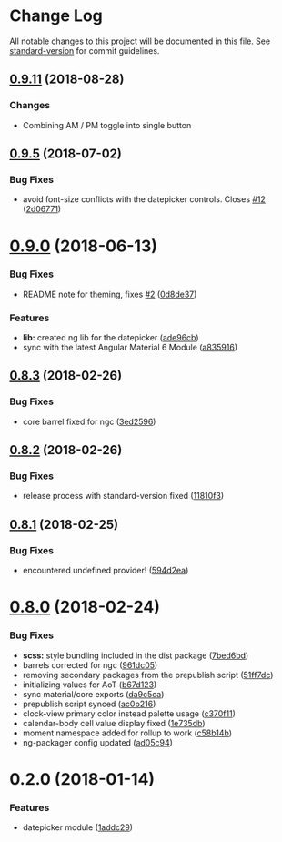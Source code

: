 # Change Log

All notable changes to this project will be documented in this file. See [standard-version](https://github.com/conventional-changelog/standard-version) for commit guidelines.

<a name="0.9.11"></a>
## [0.9.11](https://github.com/martindalec/material-datepicker/compare/v0.9.9...v0.9.11) (2018-08-28)

### Changes

* Combining AM / PM toggle into single button

<a name="0.9.5"></a>
## [0.9.5](https://github.com/martindalec/material-datepicker/compare/v0.9.4...v0.9.5) (2018-07-02)


### Bug Fixes

* avoid font-size conflicts with the datepicker controls. Closes [#12](https://github.com/martindalec/material-datepicker/issues/12) ([2d06771](https://github.com/martindalec/material-datepicker/commit/2d06771))



<a name="0.9.0"></a>
# [0.9.0](https://github.com/martindalec/material-datepicker/compare/v0.8.3...v0.9.0) (2018-06-13)


### Bug Fixes

* README note for theming, fixes [#2](https://github.com/martindalec/material-datepicker/issues/2) ([0d8de37](https://github.com/martindalec/material-datepicker/commit/0d8de37))


### Features

* **lib:** created ng lib for the datepicker ([ade96cb](https://github.com/martindalec/material-datepicker/commit/ade96cb))
* sync with the latest Angular Material 6 Module ([a835916](https://github.com/martindalec/material-datepicker/commit/a835916))



<a name="0.8.3"></a>
## [0.8.3](https://github.com/martindalec/material-datepicker/compare/v0.8.2...v0.8.3) (2018-02-26)


### Bug Fixes

* core barrel fixed for ngc ([3ed2596](https://github.com/martindalec/material-datepicker/commit/3ed2596))



<a name="0.8.2"></a>
## [0.8.2](https://github.com/martindalec/material-datepicker/compare/v0.8.1...v0.8.2) (2018-02-26)


### Bug Fixes

* release process with standard-version fixed ([11810f3](https://github.com/martindalec/material-datepicker/commit/11810f3))



<a name="0.8.1"></a>

## [0.8.1](https://github.com/martindalec/material-datepicker/compare/v0.8.0...v0.8.1) (2018-02-25)

### Bug Fixes

* encountered undefined provider! ([594d2ea](https://github.com/martindalec/material-datepicker/commit/594d2ea))

<a name="0.8.0"></a>

# [0.8.0](https://github.com/martindalec/material-datepicker/compare/v0.7.0...v0.8.0) (2018-02-24)

### Bug Fixes

* **scss:** style bundling included in the dist package ([7bed6bd](https://github.com/martindalec/material-datepicker/commit/7bed6bd))
* barrels corrected for ngc ([961dc05](https://github.com/martindalec/material-datepicker/commit/961dc05))
* removing secondary packages from the prepublish script ([51ff7dc](https://github.com/martindalec/material-datepicker/commit/51ff7dc))
* initializing values for AoT ([b67d123](https://github.com/martindalec/material-datepicker/commit/b67d123))
* sync material/core exports ([da9c5ca](https://github.com/martindalec/material-datepicker/commit/da9c5ca))
* prepublish script synced ([ac0b216](https://github.com/martindalec/material-datepicker/commit/ac0b216))
* clock-view primary color instead palette usage ([c370f11](https://github.com/martindalec/material-datepicker/commit/c370f11))
* calendar-body cell value display fixed ([1e735db](https://github.com/martindalec/material-datepicker/commit/1e735db))
* moment namespace added for rollup to work ([c58b14b](https://github.com/martindalec/material-datepicker/commit/c58b14b))
* ng-packager config updated ([ad05c94](https://github.com/martindalec/material-datepicker/commit/ad05c94))

<a name="0.2.0"></a>

# 0.2.0 (2018-01-14)

### Features

* datepicker module ([1addc29](https://github.com/martindalec/material-datepicker/commit/1addc29))
